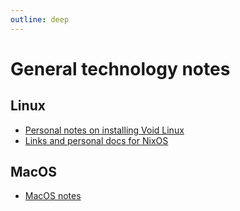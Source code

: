 ```yaml
---
outline: deep
---
```


# General technology notes

## Linux

- [Personal notes on installing Void Linux](/general-tech/voidlinux)
- [Links and personal docs for NixOS](/general-tech/nixos)

## MacOS

- [MacOS notes](/general-tech/macos)
